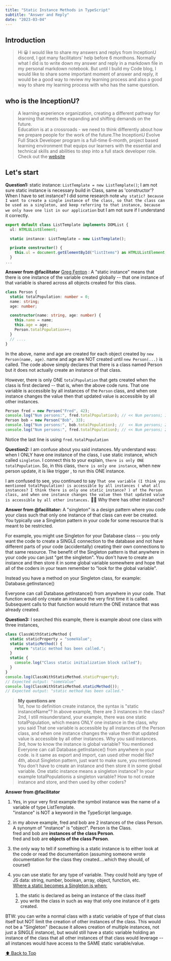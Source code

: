 ```yaml
---
title: "Static Instance Methods in TypeScript"
subtitle: "Answer and Reply"
date: "2023-03-04"
---
```


## Introduction

> Hi 😀 I would like to share my answers and replys from InceptionU discord, I got many facilitators' help before 6 monthons. Normally what I did is to write down my answer and reply in a markdown file in my personal markdown notebook. But until I build my Code blog, I would like to share some important moment of answer and reply, it would be a good way to review my learning process and also a good way to share my learning process with who has the same question.

## who is the InceptionU?

> A learning experience organization, creating a different pathway for learning that meets the expanding and shifting demands on the future. <br>Education is at a crossroads - we need to think differently about how we prepare people for the work of the future.The InceptionU Evolve Full Stack Developer program is a full-time 6-month, project based learning environment that equips our learners with the essential and technical skills and abilities to step into a full stack developer role. Check out the [website](https://www.inceptionu.com/)

## Let's start

**Question1:** static instance: `ListTemplate = new ListTemplate()`; I am not sure static instance is necessary build in Class, same as 'constructor'? When I have to set instance? I did some research note `why static? because I want to create a single instance of the class, so that the class can be used as a singleton, and keep referring to that instance, because we only have one list in our application` but I am not sure if I understand it correctly.

```ts
export default class ListTemplate implements DOMList {
  ul: HTMLUListElement;

  static instance: ListTemplate = new ListTemplate();

  private constructor() {
    this.ul = document.getElementById("listItems") as HTMLUListElement;
  }
...

```

**Answer from @facilitator** [Greg Fenton](https://github.com/gregfenton) :
A "static instance" means that there is one instance of the variable created globally -- that one instance of that variable is shared across all objects created for this class.

```ts
class Person {
  static totalPopulation: number = 0;
  name: string;
  age: number;

  constructor(name: string, age: number) {
    this.name = name;
    this.age = age;
    Person.totalPopulation++;
  }
  // ....
}
```

In the above, name and age are created for each object created by `new Person(name, age)`. name and age are NOT created until `new Person(...)` is called. The code above simply declares that there is a class named Person but it does not actually create an instance of that class.

However, there is only ONE `totalPopulation` that gets created when the class is first declared -- that is, when the above code runs. That one variable is accessible by all instances of the `Person` class, and when one instance changes the value then that updated value is accessible by all other instances.

```ts
Person fred = new Person("Fred", 42);
console.log("Num persons:", fred.totalPopulation); // << Num persons; 1
Person bob = new Person("Bob", 33);
console.log("Num persons:", bob.totalPopulation); //  << Num persons; 2
console.log("Num persons:", fred.totalPopulation); // << Num persons; 2
```

Notice the last line is using `fred.totalPopulation`

**Question2:** I am confuse about you said instances. My understand was: when I ONLY have one instance of the class, I use static instance, which called `singleton`. I connect this to your explain, `there is only ONE totalPopulation`. So, in this class, `there is only one instance`, when new person update, it is like trigger , to run this ONE instance.

I am confused to see, you continued to say `That one variable (I think you mentioned totalPopulation) is accessible by all instances ( what all instances? I think there is only one static instance? ) of the Person class, and when one instance changes the value then that updated value is accessible by all other instances.` 😵‍💫 Why there has other instances?

**Answer from @facilitator:** A "singleton" is a design pattern where you code your class such that only one instance of that class can ever be created.
You typically use a Singleton pattern in your code for some resource that is meant to be restricted.

For example, you might use Singleton for your Database class -- you only want the code to create a SINGLE connection to the database and not have different parts of your code (accidentally) creating their own connections to that same resource.
The benefit of the Singleton pattern is that anywhere in your code you can just "get the singleton". You don't have to create an instance and then store it in some global variable somewhere and hope that all of the coders in your team remember to "look for the global variable".

Instead you have a method on your Singleton class, for example: Database.getInstance()

Everyone can call Database.getInstance() from anywhere in your code. That function would only create an instance the very first time it is called. Subsequent calls to that function would return the ONE instance that was already created.

**Question3:**
I searched this example, there is example about one class with three instances,

```ts
class ClassWithStaticMethod {
  static staticProperty = "someValue";
  static staticMethod() {
    return "static method has been called.";
  }
  static {
    console.log("Class static initialization block called");
  }
}
console.log(ClassWithStaticMethod.staticProperty);
// Expected output: "someValue"
console.log(ClassWithStaticMethod.staticMethod());
// Expected output: "static method has been called."
```

> **My questions are**<br>
> 1st, how to definition create instance, the syntax is "static instanceName"? In above example, there are 3 instances in the class?<br>
> 2nd, I still misunderstand, your example, there was one static totalPopulation, which means ONLY one instance in the class, why you said That one variable is accessible by all instances of the Person class, and when one instance changes the value then that updated value is accessible by all other instances. Why you said instances.<br>
> 3rd, how to know the instance is global variable? You mentioned Everyone can call Database.getInstance() from anywhere in your code. is it same as export and import, can used other model file?<br>
> 4th, about Singleton pattern, just want to make sure, you mentioned You don't have to create an instance and then store it in some global variable. One static instance means a singleton instance? In your example totalPopulationis a singleton variable? How to not create instance and store, and then used by other coders?

**Answer from @facilitator**

1. Yes, in your very first example the symbol instance was the name of a variable of type ListTemplate.<br>
   "instance" is NOT a keyword in the TypeScript language.

2. in my above example, fred and bob are 2 instances of the class Person. A synonym of "instance" is "object". Person is the Class.<br>fred and bob are **instances of the class Person**.<br>fred and bob are **objects of the class Person**.
3. the only way to tell if something is a static instance is to either look at the code or read the documentation (assuming someone wrote documentation for the class they created....which they should, of course!)
4. you can use static for any type of variable. They could hold any type of JS data: string, number, boolean, array, object, function, etc.<br><u>Where a static becomes a Singleton is when:</u>
   1. the static is declared as being an instance of the class itself
   2. you write the class in such as way that only one instance of it gets created.

BTW: you can write a normal class with a static variable of type of that class itself but NOT limit the creation of other instances of the class. This would not be a "Singleton" (because it allows creation of multiple instances, not just a SINGLE instance), but would still have a static variable holding an instance of the class that all other instances of that class would leverage -- all instances would have access to the SAME static variable/value.

[⬆️ Back to Top](#introduction)
